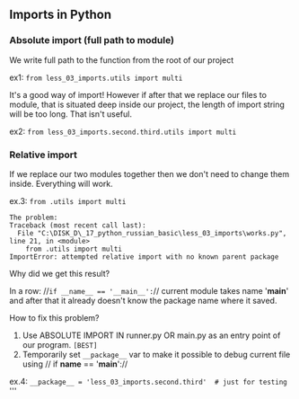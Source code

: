 ## Imports in Python

### Absolute import (full path to module)
We write full path to the function from the root of our project

ex1: ```from less_03_imports.utils import multi```

It's a good way of import!
However if after that we replace our files to module, that is situated deep inside our project,
the length of import string will be too long. That isn't useful.

ex2: ```from less_03_imports.second.third.utils import multi```

### Relative import
If we replace our two modules together then we don't need to change them inside.
Everything will work.

ex.3: ```from .utils import multi```

```
The problem:
Traceback (most recent call last):
  File "C:\DISK_D\_17_python_russian_basic\less_03_imports\works.py", line 21, in <module>
    from .utils import multi
ImportError: attempted relative import with no known parent package
```

Why did we get this result?

In a row: //```if __name__ == '__main__':```// current module takes name '__main__' and after that
it already doesn't know the package name where it saved.

How to fix this problem?
1. Use ABSOLUTE IMPORT IN runner.py OR main.py as an entry point of our program. ```[BEST]```
2. Temporarily set ```__package__``` var to make it possible to debug current file using // if __name__ == '__main__'://

ex.4: ```__package__ = 'less_03_imports.second.third'  # just for testing```
'''
